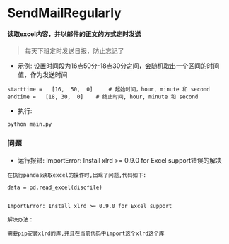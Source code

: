 # SendMailRegularly

#### 读取excel内容，并以邮件的正文的方式定时发送
> 每天下班定时发送日报，防止忘记了

- 示例: 
设置时间段为16点50分-18点30分之间，会随机取出一个区间的时间值，作为发送时间
```angular2html
starttime =   [16,  50,  0]     # 起始时间，hour, minute 和 second
endtime =   [18, 30,  0]    # 终止时间, hour, minute 和 second
```

- 执行: 
```angular2html
python main.py
```

### 问题
- 运行报错: ImportError: Install xlrd >= 0.9.0 for Excel support错误的解决
```
在执行pandas读取excel的操作时,出现了问题,代码如下:

data = pd.read_excel(discfile)
 

ImportError: Install xlrd >= 0.9.0 for Excel support

解决办法：

需要pip安装xlrd的库,并且在当前代码中import这个xlrd这个库
```


